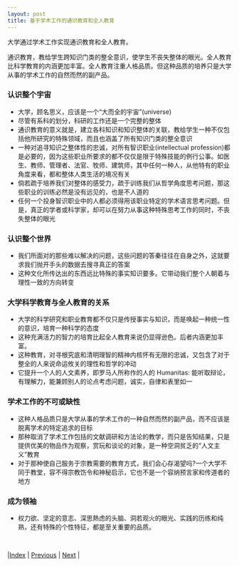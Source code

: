 ```yaml
---
layout: post
title: 基于学术工作的通识教育和全人教育
---
```


大学通过学术工作实现通识教育和全人教育。

通识教育，教给学生跨知识门类的整全意识，使学生不丧失整体的眼光。全人教育比科学教育的内涵更加丰富。全人教育注重人格品质。但这种品质的培养只是大学从事的学术工作的自然而然的副产品。

### 认识整个宇宙
- 大学，顾名思义，应该是一个“大而全的宇宙”(universe)
- 尽管有系科的划分，科研的工作还是一个完整的整体
- 通识教育的意义就是，建立各科知识和知识整体的关联，教给学生一种不仅包括他所研究的特殊领域，而且也涵盖了所有知识门类的整全意识
- 一种对追寻知识之整体性的忠诚，对所有智识职业(intellectual profession)都是必要的，因为这些职业所要求的都不仅仅是限于特殊技能的例行公事。如医生、教师、管理者、法官、牧师、建筑师，其中任何一种人，从他特有的职业角度来看，都和整体人类生活的境况有关
- 倘若疏于培养我们对整体的感受力，疏于训练我们从哲学角度思考问题，那这些职业的训练必然是没有远见的，也是不人道的
- 任何一个投身智识职业中的人都必须得用该职业特定的学术语言思考问题。但是，真正的学者或科学家，却可以在努力从事这种特殊思考工作的同时，不丧失整体的眼光

### 认识整个世界
- 我们所面对的那些难以解决的问题，这些问题的答秦往往在自身之外，这就要求我们抛开手头的数据去搜寻真正的答案
- 这种文化所传达出的东西远比特殊的事实知识要多。它带动我们整个人朝着与理性一致的方向转变

### 大学科学教育与全人教育的关系
- 大学的科学研究和职业教育都不仅只是传授事实与知识，而是唤起一种统一性的意识，培育一种科学的态度
- 这种充满活力的智力的培育比起全人教育来说仍显得逊色。后者内涵更加丰富。
- 这种教育，对寻根究底和清明理智的精神内核怀有无限的忠诚，又包含了对于整全的人来说命运攸关的理性和哲学的冲动
- 它提升一个人的人文素养，即罗马人所称作的人的 Humanitas: 能听取辩论，有理解力，能兼顾别人的论点考虑问题，诚实，自律和表里如一

### 学术工作的不可或缺性
- 这种人格品质只是大学从事的学术工作的一种自然而然的副产品，而不应该是脱离学术的特定追求的目标
- 那种取消了学术工作包括的文献调研和方法论的教学，而只是告知结果，只是提供优美的物品作为观察，赏玩和谈论的对象，是一种空洞贫乏的“人文主义”教育
- 对于那种使自己服务于宗教需要的教育方式，我们会心存渴望吗?一个大学不同于教堂，容不得宗教饬令和神秘启示，它也不是一个容纳预言家和传道者的地方

### 成为领袖
- 权力欲、坚定的意志、深思熱虑的头脑、洞若观火的眼光、实践的历练和纯熟，还有特殊的个性特征，都是至关重要的品质。

<br/>

|[Index](./) | [Previous](2-3-research) | [Next](2-7-student)  |
